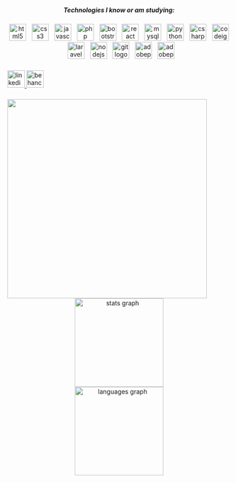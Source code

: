 <h5 align="center">Technologies I know or am studying:</h5>

###

<div align="center">
  <img src="https://cdn.jsdelivr.net/gh/devicons/devicon/icons/html5/html5-original.svg" height="38" alt="html5 logo"  />
  <img width="5" />
  <img src="https://cdn.jsdelivr.net/gh/devicons/devicon/icons/css3/css3-original.svg" height="38" alt="css3 logo"  />
  <img width="5" />
  <img src="https://skillicons.dev/icons?i=js" height="38" alt="javascript logo"  />
  <img width="5" />
  <img src="https://skillicons.dev/icons?i=php" height="38" alt="php logo"  />
  <img width="5" />
  <img src="https://skillicons.dev/icons?i=bootstrap" height="38" alt="bootstrap logo"  />
  <img width="5" />
  <img src="https://skillicons.dev/icons?i=react" height="38" alt="react logo"  />
  <img width="5" />
  <img src="https://skillicons.dev/icons?i=mysql" height="38" alt="mysql logo"  />
  <img width="5" />
  <img src="https://skillicons.dev/icons?i=py" height="38" alt="python logo"  />
  <img width="5" />
  <img src="https://skillicons.dev/icons?i=cs" height="38" alt="csharp logo"  />
  <img width="5" />
  <img src="https://cdn.simpleicons.org/codeigniter/EF4223" height="38" alt="codeigniter logo"  />
  <img width="5" />
  <img src="https://cdn.simpleicons.org/laravel/FF2D20" height="38" alt="laravel logo"  />
  <img width="5" />
  <img src="https://skillicons.dev/icons?i=nodejs" height="38" alt="nodejs logo"  />
  <img width="5" />
  <img src="https://cdn.jsdelivr.net/gh/devicons/devicon/icons/git/git-original.svg" height="38" alt="git logo"  />
  <img width="5" />
  <img src="https://skillicons.dev/icons?i=pr" height="38" alt="adobepremierepro logo"  />
  <img width="5" />
  <img src="https://skillicons.dev/icons?i=ps" height="38" alt="adobephotoshop logo"  />
</div>

###

<div align="left">
  <a href="https://www.linkedin.com/in/michaelksilva/" target="_blank">
    <img src="https://img.shields.io/static/v1?message=LinkedIn&logo=linkedin&label=&color=0077B5&logoColor=white&labelColor=&style=flat" height="39" alt="linkedin logo"  />
  </a>
  <a href="https://www.behance.net/michaeldakton" target="_blank">
    <img src="https://img.shields.io/static/v1?message=Behance&logo=behance&label=&color=1769ff&logoColor=white&labelColor=&style=flat" height="39" alt="behance logo"  />
  </a>
</div>

###

<img align="left" height="450" src="https://i.imgur.com/O0w4aEf.png"  />

###

<div align="center">
  <img src="https://github-readme-stats.vercel.app/api?username=Drakomichael&hide_title=false&hide_rank=false&show_icons=true&include_all_commits=true&count_private=true&disable_animations=false&theme=dracula&locale=en&hide_border=false&order=1" height="200" alt="stats graph" /> <br>
  <img src="https://github-readme-stats.vercel.app/api/top-langs?username=Drakomichael&locale=en&hide_title=false&layout=compact&card_width=320&langs_count=12&theme=github_dark&hide_border=true&order=2" height="200" alt="languages graph"  />
</div>

###
